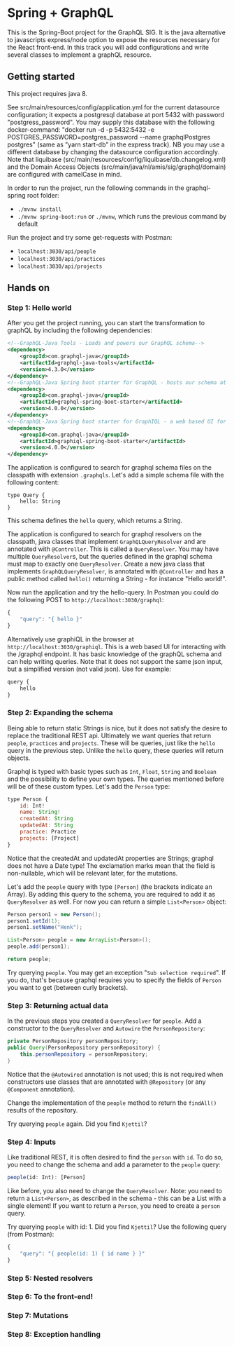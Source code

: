 # Spring + GraphQL

This is the Spring-Boot project for the GraphQL SIG. It is the java alternative to javascripts express/node option to expose the resources necessary for the React front-end. In this track you will add configurations and write several classes to implement a graphQL resource.

## Getting started

This project requires java 8.

See src/main/resources/config/application.yml for the current datasource configuration; it expects a postgresql database at port 5432 with password "postgress_password". You may supply this database with the following docker-command: "docker run -d -p 5432:5432 -e POSTGRES_PASSWORD=postgres_password --name graphqlPostgres postgres" (same as "yarn start-db" in the express track).
NB you may use a different database by changing the datasource configuration accordingly. Note that liquibase (src/main/resources/config/liquibase/db.changelog.xml) and the Domain Access Objects (src/main/java/nl/amis/sig/graphql/domain) are configured with camelCase in mind.

In order to run the project, run the following commands in the graphql-spring root folder:

- `./mvnw install`
- `./mvnw spring-boot:run` or `./mvnw`, which runs the previous command by default

Run the project and try some get-requests with Postman:

- `localhost:3030/api/people`
- `localhost:3030/api/practices`
- `localhost:3030/api/projects`

## Hands on

### Step 1: Hello world

After you get the project running, you can start the transformation to graphQL by including the following dependencies:

```xml
<!--GraphQL-Java Tools - Loads and powers our GraphQL schema-->
<dependency>
    <groupId>com.graphql-java</groupId>
    <artifactId>graphql-java-tools</artifactId>
    <version>4.3.0</version>
</dependency>
<!--GraphQL-Java Spring boot starter for GraphQL - hosts our schema at the /graphql endpoint in our spring context-->
<dependency>
    <groupId>com.graphql-java</groupId>
    <artifactId>graphql-spring-boot-starter</artifactId>
    <version>4.0.0</version>
</dependency>
<!--GraphQL-Java Spring boot starter for GraphIQL - a web based UI for interacting with the /graphql endpoint, with knowledge of the schema at the endpoint-->
<dependency>
    <groupId>com.graphql-java</groupId>
    <artifactId>graphiql-spring-boot-starter</artifactId>
    <version>4.0.0</version>
</dependency>
```

The application is configured to search for graphql schema files on the classpath with extension `.graphqls`. Let's add a simple schema file with the following content:

```text
type Query {
    hello: String
}
```

This schema defines the `hello` query, which returns a String.

The application is configured to search for graphql resolvers on the classpath, java classes that implement `GraphQLQueryResolver` and are annotated with `@Controller`. This is called a `QueryResolver`. You may have multiple `QueryResolver`s, but the queries defined in the graphql schema must map to exactly one `QueryResolver`. 
Create a new java class that implements `GraphQLQueryResolver`, is annotated with `@Controller` and has a public method called `hello()` returning a String - for instance "Hello world!".

Now run the application and try the hello-query.
In Postman you could do the following POST to `http://localhost:3030/graphql`:
```javascript
{
	"query": "{ hello }"
}
``` 
Alternatively use graphiQL in the browser at `http://localhost:3030/graphiql`. This is a web based UI for interacting with the /graphql endpoint. It has basic knowledge of the graphQL schema and can help writing queries. Note that it does not support the same json input, but a simplified version (not valid json). Use for example:
```javascript
query {
	hello
}
``` 

### Step 2: Expanding the schema

Being able to return static Strings is nice, but it does not satisfy the desire to replace the traditional REST api. Ultimately we want queries that return `people`, `practices` and `projects`. These will be queries, just like the `hello` query in the previous step. Unlike the `hello` query, these queries will return objects.

Graphql is typed with basic types such as `Int`, `Float`, `String` and `Boolean` and the possibility to define your own types. The queries mentioned before will be of these custom types.
Let's add the `Person` type:
```javascript
type Person {
    id: Int!
    name: String!
    createdAt: String
    updatedAt: String
    practice: Practice
    projects: [Project]
}
```
Notice that the createdAt and updatedAt properties are Strings; graphql does not have a Date type! The exclamation marks mean that the field is non-nullable, which will be relevant later, for the mutations.

Let's add the `people` query with type `[Person]` (the brackets indicate an Array). By adding this query to the schema, you are required to add it as `QueryResolver` as well. For now you can return a simple `List<Person>` object:
```java
Person person1 = new Person();
person1.setId(1);
person1.setName("Henk");

List<Person> people = new ArrayList<Person>();
people.add(person1);

return people;
```

Try querying `people`. You may get an exception "`Sub selection required`". If you do, that's because graphql requires you to specify the fields of `Person` you want to get (between curly brackets).

### Step 3: Returning actual data

In the previous steps you created a `QueryResolver` for `people`. Add a constructor to the `QueryResolver` and `Autowire` the `PersonRepository`:
```java
private PersonRepository personRepository;
public Query(PersonRepository personRepository) {
    this.personRepository = personRepository;
}
```
Notice that the `@Autowired` annotation is not used; this is not required when constructors use classes that are annotated with `@Repository` (or any `@Component` annotation).

Change the implementation of the `people` method to return the `findAll()` results of the repository.

Try querying `people` again. Did you find `Kjettil`?

### Step 4: Inputs

Like traditional REST, it is often desired to find the `person` with `id`. To do so, you need to change the schema and add a parameter to the `people` query:
```javascript
people(id: Int): [Person]
```
Like before, you also need to change the `QueryResolver`. Note: you need to return a `List<Person>`, as described in the schema - this can be a List with a single element! If you want to return a `Person`, you need to create a `person` query.

Try querying `people` with id: 1. Did you find `Kjettil`?
Use the following query (from Postman):
```javascript
{
	"query": "{ people(id: 1) { id name } }"
}
``` 

### Step 5: Nested resolvers

### Step 6: To the front-end!

### Step 7: Mutations

### Step 8: Exception handling